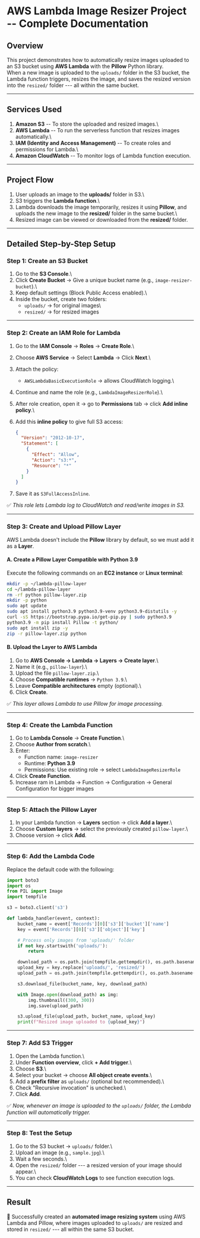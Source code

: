 # AWS Lambda Image Resizer Project -- Complete Documentation

## Overview

This project demonstrates how to automatically resize images uploaded to
an S3 bucket using **AWS Lambda** with the **Pillow** Python library.\
When a new image is uploaded to the `uploads/` folder in the S3 bucket,
the Lambda function triggers, resizes the image, and saves the resized
version into the `resized/` folder --- all within the same bucket.

------------------------------------------------------------------------

## Services Used

1.  **Amazon S3** -- To store the uploaded and resized images.\
2.  **AWS Lambda** -- To run the serverless function that resizes images
    automatically.\
3.  **IAM (Identity and Access Management)** -- To create roles and
    permissions for Lambda.\
4.  **Amazon CloudWatch** -- To monitor logs of Lambda function
    execution.

------------------------------------------------------------------------

## Project Flow

1.  User uploads an image to the **uploads/** folder in S3.\
2.  S3 triggers the **Lambda function**.\
3.  Lambda downloads the image temporarily, resizes it using **Pillow**,
    and uploads the new image to the **resized/** folder in the same
    bucket.\
4.  Resized image can be viewed or downloaded from the **resized/**
    folder.

------------------------------------------------------------------------

## Detailed Step-by-Step Setup

### Step 1: Create an S3 Bucket

1.  Go to the **S3 Console**.\
2.  Click **Create Bucket** → Give a unique bucket name (e.g.,
    `image-resizer-bucket`).\
3.  Keep default settings (Block Public Access enabled).\
4.  Inside the bucket, create two folders:
    -   `uploads/` → for original images\
    -   `resized/` → for resized images

------------------------------------------------------------------------

### Step 2: Create an IAM Role for Lambda

1.  Go to the **IAM Console** → **Roles** → **Create Role**.\

2.  Choose **AWS Service** → Select **Lambda** → Click **Next**.\

3.  Attach the policy:

    -   `AWSLambdaBasicExecutionRole` → allows CloudWatch logging.\

4.  Continue and name the role (e.g., `LambdaImageResizerRole`).\

5.  After role creation, open it → go to **Permissions** tab → click
    **Add inline policy**.\

6.  Add this **inline policy** to give full S3 access:

    ``` json
    {
      "Version": "2012-10-17",
      "Statement": [
        {
          "Effect": "Allow",
          "Action": "s3:*",
          "Resource": "*"
        }
      ]
    }
    ```

7.  Save it as `S3FullAccessInline`.

✅ *This role lets Lambda log to CloudWatch and read/write images in
S3.*

------------------------------------------------------------------------

### Step 3: Create and Upload Pillow Layer

AWS Lambda doesn't include the **Pillow** library by default, so we must
add it as a **Layer**.

#### A. Create a Pillow Layer Compatible with Python 3.9

Execute the following commands on an **EC2 instance** or **Linux
terminal**:

``` bash
mkdir -p ~/lambda-pillow-layer
cd ~/lambda-pillow-layer
rm -rf python pillow-layer.zip
mkdir -p python
sudo apt update
sudo apt install python3.9 python3.9-venv python3.9-distutils -y
curl -sS https://bootstrap.pypa.io/get-pip.py | sudo python3.9
python3.9 -m pip install Pillow -t python/
sudo apt install zip -y
zip -r pillow-layer.zip python
```

#### B. Upload the Layer to AWS Lambda

1.  Go to **AWS Console → Lambda → Layers → Create layer**.\
2.  Name it (e.g., `pillow-layer`).\
3.  Upload the file `pillow-layer.zip`.\
4.  Choose **Compatible runtimes** → `Python 3.9`.\
5.  Leave **Compatible architectures** empty (optional).\
6.  Click **Create**.

✅ *This layer allows Lambda to use Pillow for image processing.*

------------------------------------------------------------------------

### Step 4: Create the Lambda Function

1.  Go to **Lambda Console** → **Create Function**.\
2.  Choose **Author from scratch**.\
3.  Enter:
    -   Function name: `image-resizer`
    -   Runtime: **Python 3.9**
    -   Permissions: Use existing role → select `LambdaImageResizerRole`
4.  Click **Create Function**.
5. Increase ram in Lambda → Function → Configuration → General Configuration for bigger images
------------------------------------------------------------------------

### Step 5: Attach the Pillow Layer

1.  In your Lambda function → **Layers** section → click **Add a
    layer**.\
2.  Choose **Custom layers** → select the previously created
    `pillow-layer`.\
3.  Choose version → click **Add**.

------------------------------------------------------------------------

### Step 6: Add the Lambda Code

Replace the default code with the following:

``` python
import boto3
import os
from PIL import Image
import tempfile

s3 = boto3.client('s3')

def lambda_handler(event, context):
    bucket_name = event['Records'][0]['s3']['bucket']['name']
    key = event['Records'][0]['s3']['object']['key']

    # Process only images from 'uploads/' folder
    if not key.startswith('uploads/'):
        return

    download_path = os.path.join(tempfile.gettempdir(), os.path.basename(key))
    upload_key = key.replace('uploads/', 'resized/')
    upload_path = os.path.join(tempfile.gettempdir(), os.path.basename(upload_key))

    s3.download_file(bucket_name, key, download_path)

    with Image.open(download_path) as img:
        img.thumbnail((300, 300))
        img.save(upload_path)

    s3.upload_file(upload_path, bucket_name, upload_key)
    print(f"Resized image uploaded to {upload_key}")
```

------------------------------------------------------------------------

### Step 7: Add S3 Trigger

1.  Open the Lambda function.\
2.  Under **Function overview**, click **+ Add trigger**.\
3.  Choose **S3**.\
4.  Select your bucket → choose **All object create events**.\
5.  Add a **prefix filter** as `uploads/` (optional but recommended).\
6.  Check "Recursive invocation" is unchecked.\
7.  Click **Add**.

✅ *Now, whenever an image is uploaded to the `uploads/` folder, the
Lambda function will automatically trigger.*

------------------------------------------------------------------------

### Step 8: Test the Setup

1.  Go to the S3 bucket → `uploads/` folder.\
2.  Upload an image (e.g., `sample.jpg`).\
3.  Wait a few seconds.\
4.  Open the `resized/` folder --- a resized version of your image
    should appear.\
5.  You can check **CloudWatch Logs** to see function execution logs.

------------------------------------------------------------------------

## Result

🎯 Successfully created an **automated image resizing system** using AWS
Lambda and Pillow, where images uploaded to `uploads/` are resized and
stored in `resized/` --- all within the same S3 bucket.
